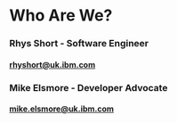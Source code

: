 #  Who Are We?

### Rhys Short - Software Engineer

#### rhyshort@uk.ibm.com

### Mike Elsmore - Developer Advocate

#### mike.elsmore@uk.ibm.com
